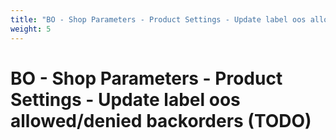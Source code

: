 ```yaml
---
title: "BO - Shop Parameters - Product Settings - Update label oos allowed/denied backorders (TODO)"
weight: 5
---
```


# BO - Shop Parameters - Product Settings - Update label oos allowed/denied backorders (TODO)
